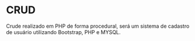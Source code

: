 # CRUD
Crude realizado em PHP de forma procedural, será um sistema de cadastro de usuário utilizando Bootstrap, PHP e MYSQL.
